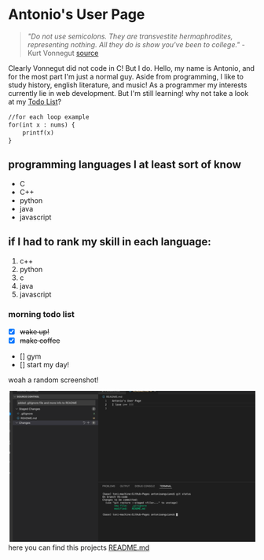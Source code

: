 # **Antonio's User Page**
> *"Do not use semicolons. They are transvestite hermaphrodites, representing nothing. All they do is show you've been to college."* - Kurt Vonnegut [source](https://litreactor.com/columns/foonotes-kurt-vonnegut-and-the-semicolon)
> 

Clearly Vonnegut did not code in C! But I do. Hello, my name is Antonio, and for the most part I'm just a normal guy. Aside from programming, I like to study history, english literature, and music! As a programmer my interests currently lie in web development. But I'm still learning! why not take a look at my [Todo List](https://github.com/antonio-anguiano/GitHub-Pages/edit/VS-code/index.md#morning-todo-list)?
```
//for each loop example
for(int x : nums) {
    printf(x)
}
```
## programming languages I at least sort of know
- C
- C++
- python
- java
- javascript
## if I had to rank my skill in each language:
1. c++
2. python
3. c
4. java
5. javascript

### morning todo list
- [x] ~~wake up!~~
- [x] ~~make coffee~~
- [] gym
- [] start my day!

woah a random screenshot!

![my VScode screenshot](screenshots/VScode_commit_message.png)
here you can find this projects [README.md](README.md)
